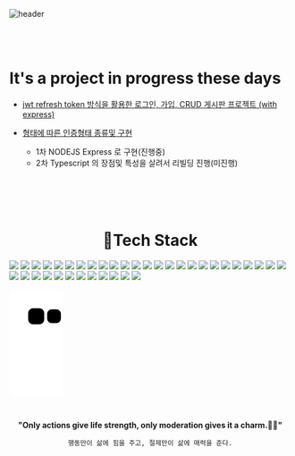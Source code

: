 ![header](https://capsule-render.vercel.app/api?type=wave&color=auto&height=300&section=header&text=dev-th-kang&fontSize=90)
<br><br><br><br>

# It's a project in progress these days
  * [jwt refresh token 방식을 활용한 로그인, 가입, CRUD 게시판 프로젝트 (with express)](https://github.com/dev-th-kang/restful-api-express)
  
  * [형태에 따른 인증형태 종류및 구현](https://github.com/dev-th-kang/auth-method)
    * 1차 NODEJS Express 로 구현(진행중)
    * 2차 Typescript 의 장점및 특성을 살려서 리빌딩 진행(미진행)

#

<br><br>
<div align="center" style="display:inline">
<h1> 📝Tech Stack </h1>
<img src="https://img.shields.io/badge/Python-3776AB?style=flat-square&logo=Python&logoColor=white"/>
<img src="https://img.shields.io/badge/Node.js-FFE300?style=flat-square&logo=Node.js&logoColor=black"/>
<img src="https://img.shields.io/badge/C-A8B9CC?style=flat-square&logo=C&logoColor=white"/>
<img src="https://img.shields.io/badge/c++-00599C?style=flat-square&logo=c%2B%2B&logoColor=white"/>
<img src="https://img.shields.io/badge/java-007396?style=flat-square&logo=java&logoColor=white"> 
<img src="https://img.shields.io/badge/JavaScript-F7DF1E?style=flat-square&logo=JavaScript&logoColor=white"/>
<img src="https://img.shields.io/badge/Go-00ADD8?style=flat-square&logo=Go&logoColor=white"/>
<img src="https://img.shields.io/badge/HTML5-E34F26?style=flat-square&logo=HTML5&logoColor=white"/>
<img src="https://img.shields.io/badge/CSS3-1572B6?style=flat-square&logo=CSS3&logoColor=white"/>
<img src="https://img.shields.io/badge/Kotlin-7F52FF?style=flat-square&logo=Kotlin&logoColor=white"/>
<img src="https://img.shields.io/badge/Express-000000?style=flat-square&logo=Express&logoColor=white"/>
<img src="https://img.shields.io/badge/FastAPI-009688?style=flat-square&logo=FastAPI&logoColor=white"/>
<img src="https://img.shields.io/badge/Spring-6DB33F?style=flat-square&logo=Spring&logoColor=white"/>
<img src="https://img.shields.io/badge/Spring Boot-6DB33F?style=flat-square&logo=Spring Boot&logoColor=white"/>
<img src="https://img.shields.io/badge/Flask-000000?style=flat-square&logo=Flask&logoColor=white"/>
<img src="https://img.shields.io/badge/React-61DAFB?style=flat-square&logo=React&logoColor=white"/>
<img src="https://img.shields.io/badge/Vue.js-4FC08D?style=flat-square&logo=Vue.js&logoColor=white"/>
<img src="https://img.shields.io/badge/MySQL-4479A1?style=flat-square&logo=MySQL&logoColor=white"/>
<img src="https://img.shields.io/badge/MongoDB-47A248?style=flat-square&logo=MongoDB&logoColor=white"/>
<img src="https://img.shields.io/badge/Passport-34E27A?style=flat-square&logo=Passport&logoColor=white"/>
<img src="https://img.shields.io/badge/JSON-000000?style=flat-square&logo=JSON&logoColor=white"/>
<img src="https://img.shields.io/badge/JSON Web Tokens-000000?style=flat-square&logo=JSON Web Tokens&logoColor=white"/>
<img src="https://img.shields.io/badge/.ENV-ECD53F?style=flat-square&logo=.ENV&logoColor=white"/>
<img src="https://img.shields.io/badge/Docker-2496ED?style=flat-square&logo=Docker&logoColor=white"/>
<img src="https://img.shields.io/badge/Socket.io-010101?style=flat-square&logo=Socket.io&logoColor=white"/>
<img src="https://img.shields.io/badge/Android-3DDC84?style=flat-square&logo=Android&logoColor=white"/>
<img src="https://img.shields.io/badge/Android Studio-3DDC84?style=flat-square&logo=Android Studio&logoColor=white"/>
<img src="https://img.shields.io/badge/Eclipse IDE-525C86?style=flat-square&logo=Eclipse IDE&logoColor=white"/>
<img src="https://img.shields.io/badge/Visual Studio Code-007ACC?style=flat-square&logo=Visual Studio Code&logoColor=white"/>
<img src="https://img.shields.io/badge/Visual Studio-5C2D91?style=flat-square&logo=Visual Studio&logoColor=white"/>
<img src="https://img.shields.io/badge/VMware-607078?style=flat-square&logo=VMware&logoColor=white"/>
<img src="https://img.shields.io/badge/Notion-000000?style=flat-square&logo=Notion&logoColor=white"/>
<img src="https://img.shields.io/badge/GitHub-181717?style=flat-square&logo=GitHub&logoColor=white"/>
<img src="https://img.shields.io/badge/npm-CB3837?style=flat-square&logo=npm&logoColor=white"/>
<img src="https://img.shields.io/badge/Windows-0078D6?style=flat-square&logo=Windows&logoColor=white"/>
<img src="https://img.shields.io/badge/CentOS-262577?style=flat-square&logo=CentOS&logoColor=white"/>
<img src="https://img.shields.io/badge/Linux-FCC624?style=flat-square&logo=Linux&logoColor=white"/>
</div>

![snake gif](https://github.com/dev-th-kang/dev-th-kang/blob/output/github-contribution-grid-snake.svg)


#

<div align="center"> 
  <b>"Only actions give life strength, only moderation gives it a charm.🐍🐍"</b>

``` 행동만이 삶에 힘을 주고, 절제만이 삶에 매력을 준다. ```
  
</div>

